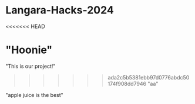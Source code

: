 # Langara-Hacks-2024

<<<<<<< HEAD

# "Hoonie"

"This is our project!"

> > > > > > > ada2c5b5381ebb97d0776abdc50174f908dd7946
> > > > > > > "aa"

"apple juice is the best"
